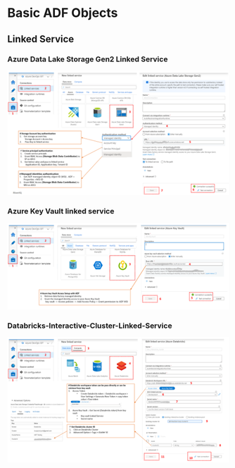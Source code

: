 # Basic ADF Objects
## Linked Service
### Azure Data Lake Storage Gen2 Linked Service 
![ADLS2-Linked-Service](images/ADLS2-Linked-Service2.png "ADLS2-Linked-Service")
### Azure Key Vault linked service
![Key-Vault-Linked-Service](images/Key-Vault-Linked-Service2.png "Key-Vault-Linked-Service")
### Databricks-Interactive-Cluster-Linked-Service
![Databricks-Interactive-Cluster-Linked-Service](images/Databricks-Interactive-Cluster-Linked-Service.png "Databricks-Interactive-Cluster-Linked-Service")
